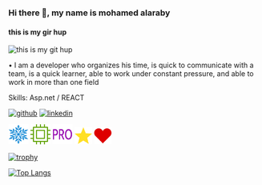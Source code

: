 ### Hi there 👋, my name is mohamed alaraby
#### this is my gir hup
![this is my git hup](https://bin.livechapter.com/wp-content/uploads/2019/03/1_gP4MoPw95o3HztOe2rIC4A.png)

•  I am a developer who organizes his time, is quick to communicate with a team, is a quick learner, able to work under constant pressure, and able to work in more than one field

Skills: Asp.net / REACT



[<img src='https://cdn.jsdelivr.net/npm/simple-icons@3.0.1/icons/github.svg' alt='github' height='40'>](https://github.com/alarabyy)  [<img src='https://cdn.jsdelivr.net/npm/simple-icons@3.0.1/icons/linkedin.svg' alt='linkedin' height='40'>](https://www.linkedin.com/in/www.linkedin.com/in/mohamed-alaraby-628a77265?utm_source=share&utm_campaign=share_via&utm_content=profile&utm_medium=android_app/)  

<a href='https://archiveprogram.github.com/'><img src='https://raw.githubusercontent.com/acervenky/animated-github-badges/master/assets/acbadge.gif' width='40' height='40'></a> <a href='https://docs.github.com/en/developers'><img src='https://raw.githubusercontent.com/acervenky/animated-github-badges/master/assets/devbadge.gif' width='40' height='40'></a> <a href='https://github.com/pricing'><img src='https://raw.githubusercontent.com/acervenky/animated-github-badges/master/assets/pro.gif' width='40' height='40'></a> <a href='https://stars.github.com/'><img src='https://raw.githubusercontent.com/acervenky/animated-github-badges/master/assets/starbadge.gif' width='35' height='35'></a> <a href='https://docs.github.com/en/github/supporting-the-open-source-community-with-github-sponsors'><img src='https://raw.githubusercontent.com/acervenky/animated-github-badges/master/assets/sponsorbadge.gif' width='35' height='35'></a> 

[![trophy](https://github-profile-trophy.vercel.app/?username=alarabyy)](https://github.com/ryo-ma/github-profile-trophy)

[![Top Langs](https://github-readme-stats.vercel.app/api/top-langs/?username=alarabyy)](https://github.com/anuraghazra/github-readme-stats)
